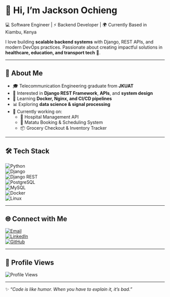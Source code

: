 # 👋 Hi, I’m Jackson Ochieng

💻 Software Engineer | ⚡ Backend Developer | 🌍 Currently Based in Kiambu, Kenya  

I love building **scalable backend systems** with Django, REST APIs, and modern DevOps practices. Passionate about creating impactful solutions in **healthcare, education, and transport tech** 🚀.  

---

## 🚀 About Me
- 🎓 Telecommunication Engineering graduate from **JKUAT**  
- 🔐 Interested in **Django REST Framework**, **APIs**, and **system design**  
- 🐳 Learning **Docker, Nginx, and CI/CD pipelines**  
- 📊 Exploring **data science & signal processing**  
- 🌱 Currently working on:  
  - 🏥 Hospital Management API  
  - 🚌 Matatu Booking & Scheduling System  
  - 📦 Grocery Checkout & Inventory Tracker  

---

## 🛠️ Tech Stack  

![Python](https://img.shields.io/badge/Python-3776AB?style=for-the-badge&logo=python&logoColor=white)  
![Django](https://img.shields.io/badge/Django-092E20?style=for-the-badge&logo=django&logoColor=white)  
![Django REST](https://img.shields.io/badge/DRF-FF1709?style=for-the-badge&logo=django&logoColor=white)  
![PostgreSQL](https://img.shields.io/badge/PostgreSQL-316192?style=for-the-badge&logo=postgresql&logoColor=white)  
![MySQL](https://img.shields.io/badge/MySQL-005C84?style=for-the-badge&logo=mysql&logoColor=white)  
![Docker](https://img.shields.io/badge/Docker-2496ED?style=for-the-badge&logo=docker&logoColor=white)  
![Linux](https://img.shields.io/badge/Linux-FCC624?style=for-the-badge&logo=linux&logoColor=black)  



---

## 🌐 Connect with Me  

[![Email](https://img.shields.io/badge/Email-D14836?style=for-the-badge&logo=gmail&logoColor=white)](mailto:ayagajack@gmail..com)  
[![LinkedIn](https://img.shields.io/badge/LinkedIn-0077B5?style=for-the-badge&logo=linkedin&logoColor=white)](https://linkedin.com/in/jackayaga)  
[![GitHub](https://img.shields.io/badge/GitHub-181717?style=for-the-badge&logo=github&logoColor=white)](https://github.com/jacksonochieng1540)  

---

## 👀 Profile Views  

![Profile Views](https://komarev.com/ghpvc/?username=ayagah&color=blue&style=for-the-badge)  

---

✨ *“Code is like humor. When you have to explain it, it’s bad.”*  

